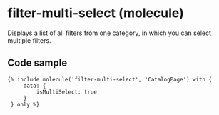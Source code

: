 # filter-multi-select (molecule)

Displays a list of all filters from one category, in which you can select multiple filters.

## Code sample

```
{% include molecule('filter-multi-select', 'CatalogPage') with {
     data: {
         isMultiSelect: true
     }
 } only %}
```
